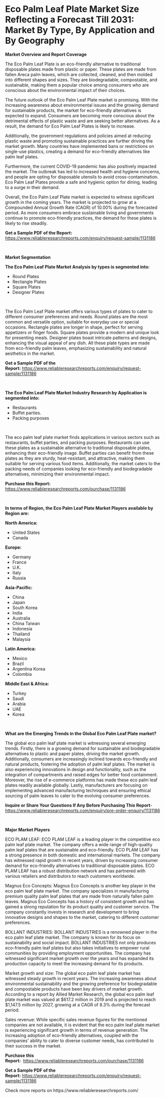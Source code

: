 <p><h1>Eco Palm Leaf Plate Market Size Reflecting a Forecast Till 2031: Market By Type, By Application and By Geography</h1></p><p><strong>Market Overview and Report Coverage</strong></p>
<p><p>The Eco Palm Leaf Plate is an eco-friendly alternative to traditional disposable plates made from plastic or paper. These plates are made from fallen Areca palm leaves, which are collected, cleaned, and then molded into different shapes and sizes. They are biodegradable, compostable, and sustainable, making them a popular choice among consumers who are conscious about the environmental impact of their choices.</p><p>The future outlook of the Eco Palm Leaf Plate market is promising. With the increasing awareness about environmental issues and the growing demand for sustainable products, the market for eco-friendly alternatives is expected to expand. Consumers are becoming more conscious about the detrimental effects of plastic waste and are seeking better alternatives. As a result, the demand for Eco Palm Leaf Plates is likely to increase.</p><p>Additionally, the government regulations and policies aimed at reducing plastic waste and promoting sustainable practices are further driving the market growth. Many countries have implemented bans or restrictions on single-use plastics, creating a demand for eco-friendly alternatives like palm leaf plates.</p><p>Furthermore, the current COVID-19 pandemic has also positively impacted the market. The outbreak has led to increased health and hygiene concerns, and people are opting for disposable utensils to avoid cross-contamination. Eco Palm Leaf Plates provide a safe and hygienic option for dining, leading to a surge in their demand.</p><p>Overall, the Eco Palm Leaf Plate market is expected to witness significant growth in the coming years. The market is projected to grow at a Compounded Annual Growth Rate (CAGR) of 10.00% during the forecasted period. As more consumers embrace sustainable living and governments continue to promote eco-friendly practices, the demand for these plates is likely to rise steadily.</p></p>
<p><strong>Get a Sample PDF of the Report:</strong> <a href="https://www.reliableresearchreports.com/enquiry/request-sample/1131186">https://www.reliableresearchreports.com/enquiry/request-sample/1131186</a></p>
<p>&nbsp;</p>
<p><strong>Market Segmentation</strong></p>
<p><strong>The Eco Palm Leaf Plate Market Analysis by types is segmented into:</strong></p>
<p><ul><li>Round Plates</li><li>Rectangle Plates</li><li>Square Plates</li><li>Designer Plates</li></ul></p>
<p>&nbsp;</p>
<p><p>The Eco Palm Leaf Plate market offers various types of plates to cater to different consumer preferences and needs. Round plates are the most common and versatile option, suitable for everyday use or special occasions. Rectangle plates are longer in shape, perfect for serving appetizers or finger foods. Square plates provide a modern and unique look for presenting meals. Designer plates boast intricate patterns and designs, enhancing the visual appeal of any dish. All these plate types are made from eco-friendly palm leaves, emphasizing sustainability and natural aesthetics in the market.</p></p>
<p><strong>Get a Sample PDF of the Report:</strong>&nbsp;<a href="https://www.reliableresearchreports.com/enquiry/request-sample/1131186">https://www.reliableresearchreports.com/enquiry/request-sample/1131186</a></p>
<p>&nbsp;</p>
<p><strong>The Eco Palm Leaf Plate Market Industry Research by Application is segmented into:</strong></p>
<p><ul><li>Restaurants</li><li>Buffet parties.</li><li>Packing purposes</li></ul></p>
<p>&nbsp;</p>
<p><p>The eco palm leaf plate market finds applications in various sectors such as restaurants, buffet parties, and packing purposes. Restaurants can use these plates as a sustainable alternative to traditional disposable plates, enhancing their eco-friendly image. Buffet parties can benefit from these plates as they are sturdy, heat-resistant, and attractive, making them suitable for serving various food items. Additionally, the market caters to the packing needs of companies looking for eco-friendly and biodegradable alternatives, minimizing their environmental impact.</p></p>
<p><strong>Purchase this Report:</strong>&nbsp; <a href="https://www.reliableresearchreports.com/purchase/1131186">https://www.reliableresearchreports.com/purchase/1131186</a></p>
<p>&nbsp;</p>
<p><strong>In terms of Region, the Eco Palm Leaf Plate Market Players available by Region are:</strong></p>
<p>
    <p> <strong> North America: </strong>
        <ul>
            <li>United States</li>
            <li>Canada</li>
        </ul>
        </p> 
    <p> <strong> Europe: </strong>
        <ul>
            <li>Germany</li>
            <li>France</li>
            <li>U.K.</li>
            <li>Italy</li>
            <li>Russia</li>
        </ul>
        </p> 
    <p> <strong> Asia-Pacific: </strong>
        <ul>
            <li>China</li>
            <li>Japan</li>
            <li>South Korea</li>
            <li>India</li>
            <li>Australia</li>
            <li>China Taiwan</li>
            <li>Indonesia</li>
            <li>Thailand</li>
            <li>Malaysia</li>
        </ul>
        </p> 
    <p> <strong> Latin America: </strong>
        <ul>
            <li>Mexico</li>
            <li>Brazil</li>
            <li>Argentina Korea</li>
            <li>Colombia</li>
        </ul>
        </p> 
    <p> <strong> Middle East & Africa: </strong>
        <ul>
            <li>Turkey</li>
            <li>Saudi</li>
            <li>Arabia</li>
            <li>UAE</li>
            <li>Korea</li>
        </ul>
    </p>
    </p>
<p>&nbsp;</p>
<p><strong>What are the Emerging Trends in the Global Eco Palm Leaf Plate market?</strong></p>
<p><p>The global eco palm leaf plate market is witnessing several emerging trends. Firstly, there is a growing demand for sustainable and biodegradable alternatives to plastic and paper plates, driving the market growth. Additionally, consumers are increasingly inclined towards eco-friendly and natural products, fostering the adoption of palm leaf plates. The market is also experiencing innovations in design and functionality, such as the integration of compartments and raised edges for better food containment. Moreover, the rise of e-commerce platforms has made these eco palm leaf plates readily available globally. Lastly, manufacturers are focusing on implementing advanced manufacturing techniques and ensuring ethical sourcing of palm leaves to cater to the evolving consumer preferences.</p></p>
<p><strong>Inquire or Share Your Questions If Any Before Purchasing This Report</strong>- <a href="https://www.reliableresearchreports.com/enquiry/pre-order-enquiry/1131186">https://www.reliableresearchreports.com/enquiry/pre-order-enquiry/1131186</a></p>
<p>&nbsp;</p>
<p><strong>Major Market Players</strong></p>
<p><p>ECO PLAM LEAF: ECO PLAM LEAF is a leading player in the competitive eco palm leaf plate market. The company offers a wide range of high-quality palm leaf plates that are sustainable and eco-friendly. ECO PLAM LEAF has a strong presence in both domestic and international markets. The company has witnessed rapid growth in recent years, driven by increasing consumer demand for eco-friendly alternatives to traditional disposable plates. ECO PLAM LEAF has a robust distribution network and has partnered with various retailers and distributors to reach customers worldwide.</p><p>Magnus Eco Concepts: Magnus Eco Concepts is another key player in the eco palm leaf plate market. The company specializes in manufacturing premium quality palm leaf plates that are made from naturally fallen palm leaves. Magnus Eco Concepts has a history of consistent growth and has gained a strong reputation for its product quality and customer service. The company constantly invests in research and development to bring innovative designs and shapes to the market, catering to different customer preferences.</p><p>BOLLANT INDUSTRIES: BOLLANT INDUSTRIES is a renowned player in the eco palm leaf plate market. The company is known for its focus on sustainability and social impact. BOLLANT INDUSTRIES not only produces eco-friendly palm leaf plates but also takes initiatives to empower rural communities by providing employment opportunities. The company has witnessed significant market growth over the years and has expanded its production capacity to meet the increasing demand for its products.</p><p>Market growth and size: The global eco palm leaf plate market has witnessed steady growth in recent years. The increasing awareness about environmental sustainability and the growing preference for biodegradable and compostable products have been key drivers of market growth. According to a report by Allied Market Research, the global eco palm leaf plate market was valued at $617.2 million in 2019 and is projected to reach $1,147.5 million by 2027, growing at a CAGR of 8.3% during the forecast period.</p><p>Sales revenue: While specific sales revenue figures for the mentioned companies are not available, it is evident that the eco palm leaf plate market is experiencing significant growth in terms of revenue generation. The increasing adoption of eco-friendly alternatives, coupled with the companies' ability to cater to diverse customer needs, has contributed to their success in the market.</p></p>
<p><strong>Purchase this Report:</strong>&nbsp;&nbsp;<a href="https://www.reliableresearchreports.com/purchase/1131186">https://www.reliableresearchreports.com/purchase/1131186</a></p>
<p></p>
<p><strong>Get a Sample PDF of the Report:</strong>&nbsp;<a href="https://www.reliableresearchreports.com/enquiry/request-sample/1131186">https://www.reliableresearchreports.com/enquiry/request-sample/1131186</a></p>
<p>Check more reports on https://www.reliableresearchreports.com/</p>